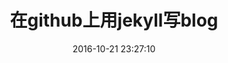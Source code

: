 ---
layout: post
title: "在github上用jekyll写blog"
date: 2016-10-21 23:27:10
comments: true
share: true
description: 在github上用jekyll写blog
tags:
- jekyll
---